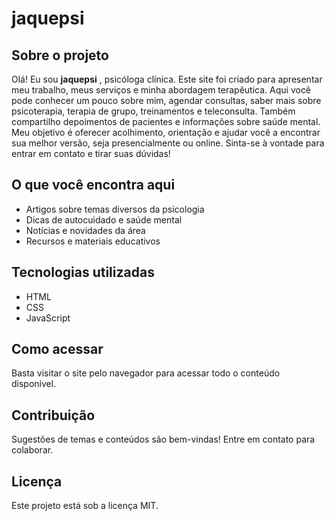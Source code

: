 # jaquepsi
																	

## Sobre o projeto
 Olá! Eu sou **jaquepsi** , psicóloga clínica. Este site foi criado para apresentar meu trabalho, meus serviços e minha abordagem terapêutica. Aqui você pode conhecer um pouco sobre mim, agendar consultas, saber mais sobre psicoterapia, terapia de grupo, treinamentos e teleconsulta. Também compartilho depoimentos de pacientes e informações sobre saúde mental. Meu objetivo é oferecer acolhimento, orientação e ajudar você a encontrar sua melhor versão, seja presencialmente ou online. Sinta-se à vontade para entrar em contato e tirar suas dúvidas! 
 
## O que você encontra aqui

- Artigos sobre temas diversos da psicologia
- Dicas de autocuidado e saúde mental
- Notícias e novidades da área
- Recursos e materiais educativos

## Tecnologias utilizadas

- HTML
- CSS
- JavaScript

## Como acessar

Basta visitar o site pelo navegador para acessar todo o conteúdo disponível.

## Contribuição

Sugestões de temas e conteúdos são bem-vindas! Entre em contato para colaborar.

## Licença

Este projeto está sob a licença MIT.
